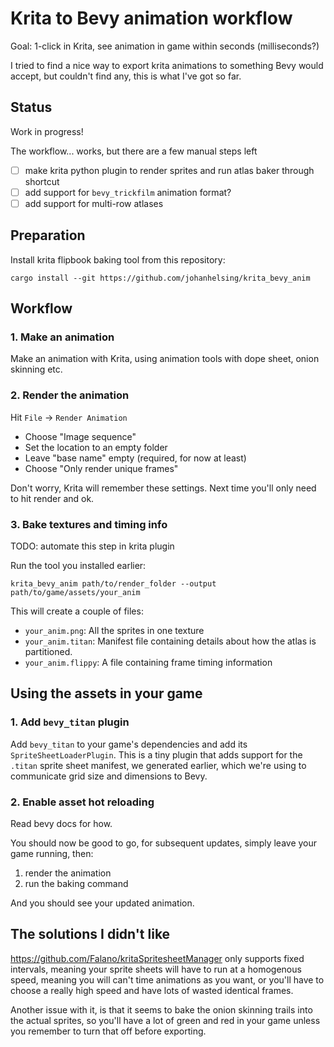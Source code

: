 # Krita to Bevy animation workflow

Goal: 1-click in Krita, see animation in game within seconds (milliseconds?)

I tried to find a nice way to export krita animations to something Bevy would
accept, but couldn't find any, this is what I've got so far.

## Status

Work in progress!

The workflow... works, but there are a few manual steps left

- [ ] make krita python plugin to render sprites and run atlas baker through
  shortcut
- [ ] add support for `bevy_trickfilm` animation format?
- [ ] add support for multi-row atlases

## Preparation

Install krita flipbook baking tool from this repository:

```shell
cargo install --git https://github.com/johanhelsing/krita_bevy_anim
```

## Workflow

### 1. Make an animation

Make an animation with Krita, using animation tools with dope sheet, onion
skinning etc.

### 2. Render the animation

Hit `File` -> `Render Animation`

- Choose "Image sequence"
- Set the location to an empty folder
- Leave "base name" empty (required, for now at least)
- Choose "Only render unique frames"

Don't worry, Krita will remember these settings. Next time you'll only need to
hit render and ok.

### 3. Bake textures and timing info

TODO: automate this step in krita plugin

Run the tool you installed earlier:

```shell
krita_bevy_anim path/to/render_folder --output path/to/game/assets/your_anim
```

This will create a couple of files:

- `your_anim.png`: All the sprites in one texture
- `your_anim.titan`: Manifest file containing details about how the atlas is
  partitioned.
- `your_anim.flippy`: A file containing frame timing information

## Using the assets in your game

### 1. Add `bevy_titan` plugin

Add `bevy_titan` to your game's dependencies and add its
`SpriteSheetLoaderPlugin`. This is a tiny plugin that adds support for the
`.titan` sprite sheet manifest, we generated earlier, which we're using to
communicate grid size and dimensions to Bevy.

### 2. Enable asset hot reloading

Read bevy docs for how.

You should now be good to go, for subsequent updates, simply leave your game
running, then:

1. render the animation
2. run the baking command

And you should see your updated animation.

## The solutions I didn't like

https://github.com/Falano/kritaSpritesheetManager only supports fixed
intervals, meaning your sprite sheets will have to run at a homogenous speed,
meaning you will can't time animations as you want, or you'll have to choose a
really high speed and have lots of wasted identical frames.

Another issue with it, is that it seems to bake the onion skinning trails into
the actual sprites, so you'll have a lot of green and red in your game unless
you remember to turn that off before exporting.

